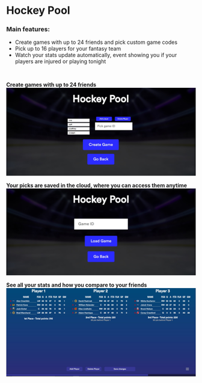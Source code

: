 # Hockey Pool

### Main features:

- Create games with up to 24 friends and pick custom game codes
- Pick up to 16 players for your fantasy team
- Watch your stats update automatically, event showing you if your players are injured or playing tonight

<br />

**Create games with up to 24 friends** ![new game](https://github.com/TahaInc/Hockey-Pool/blob/main/Screenshots/image1.jpg?raw=true)

**Your picks are saved in the cloud, where you can access them anytime** ![load game](https://github.com/TahaInc/Hockey-Pool/blob/main/Screenshots/image2.jpg?raw=true)

**See all your stats and how you compare to your friends** ![see stats](https://github.com/TahaInc/Hockey-Pool/blob/main/Screenshots/image3.jpg?raw=true)
